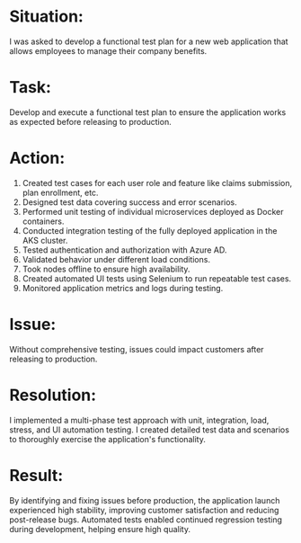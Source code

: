 <!DOCTYPE html>
<html>
<head>
  <title>Functional Test Plan for Web Application</title>
</head>
<body>
  <h1>Situation:</h1>
  <p>
    I was asked to develop a functional test plan for a new web application that allows employees to manage their company benefits.
  </p>

  <h1>Task:</h1>
  <p>
    Develop and execute a functional test plan to ensure the application works as expected before releasing to production.
  </p>

  <h1>Action:</h1>
  <ol>
    <li>
      Created test cases for each user role and feature like claims submission, plan enrollment, etc.
    </li>
    <li>
      Designed test data covering success and error scenarios.
    </li>
    <li>
      Performed unit testing of individual microservices deployed as Docker containers.
    </li>
    <li>
      Conducted integration testing of the fully deployed application in the AKS cluster.
    </li>
    <li>
      Tested authentication and authorization with Azure AD.
    </li>
    <li>
      Validated behavior under different load conditions.
    </li>
    <li>
      Took nodes offline to ensure high availability.
    </li>
    <li>
      Created automated UI tests using Selenium to run repeatable test cases.
    </li>
    <li>
      Monitored application metrics and logs during testing.
    </li>
  </ol>

  <h1>Issue:</h1>
  <p>
    Without comprehensive testing, issues could impact customers after releasing to production.
  </p>

  <h1>Resolution:</h1>
  <p>
    I implemented a multi-phase test approach with unit, integration, load, stress, and UI automation testing. I created detailed test data and scenarios to thoroughly exercise the application's functionality.
  </p>

  <h1>Result:</h1>
  <p>
    By identifying and fixing issues before production, the application launch experienced high stability, improving customer satisfaction and reducing post-release bugs. Automated tests enabled continued regression testing during development, helping ensure high quality.
  </p>
</body>
</html>